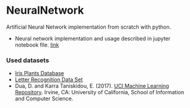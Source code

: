 # NeuralNetwork

Artificial Neural Network implementation from scratch with python.

- Neural network implementation and usage described in jupyter notebook file. [link](nerural_mlp_project.html)
 
### Used datasets 
 - [Iris Plants Database](https://archive.ics.uci.edu/ml/datasets/iris)
 - [Letter Recognition Data Set](https://archive.ics.uci.edu/ml/datasets/letter+recognition)
 - Dua, D. and Karra Taniskidou, E. (2017). [UCI Machine Learning Repository](http://archive.ics.uci.edu/ml). Irvine, CA: University of California, School of Information and Computer Science.
 
